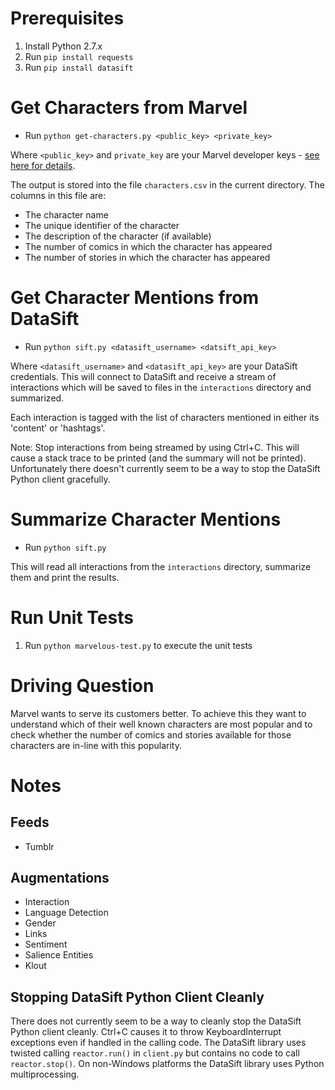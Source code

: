# Prerequisites
1. Install Python 2.7.x
2. Run `pip install requests`
3. Run `pip install datasift`

# Get Characters from Marvel

* Run `python get-characters.py <public_key> <private_key>`

Where `<public_key>` and `private_key` are your Marvel developer keys -
  [see here for details](http://developer.marvel.com/signup).

The output is stored into the file `characters.csv` in the current directory.
The columns in this file are:

* The character name
* The unique identifier of the character
* The description of the character (if available)
* The number of comics in which the character has appeared
* The number of stories in which the character has appeared

# Get Character Mentions from DataSift

* Run `python sift.py <datasift_username> <datsift_api_key>`

Where `<datasift_username>` and `<datasift_api_key>` are your DataSift
credentials. This will connect to DataSift and receive a stream of interactions
which will be saved to files in the `interactions` directory and summarized.

Each interaction is tagged with the list of characters mentioned in either its
'content' or 'hashtags'.

Note: Stop interactions from being streamed by using Ctrl+C. This will cause a
stack trace to be printed (and the summary will not be printed). Unfortunately
there doesn't currently seem to be a way to stop the DataSift Python client
gracefully.

# Summarize Character Mentions

* Run `python sift.py`

This will read all interactions from the `interactions` directory, summarize
them and print the results.

# Run Unit Tests
1. Run `python marvelous-test.py` to execute the unit tests

# Driving Question
Marvel wants to serve its customers better. To achieve this they want to
understand which of their well known characters are most popular and to
check whether the number of comics and stories available for those characters
are in-line with this popularity.

# Notes
## Feeds
* Tumblr

## Augmentations
* Interaction
* Language Detection
* Gender
* Links
* Sentiment
* Salience Entities
* Klout

## Stopping DataSift Python Client Cleanly
There does not currently seem to be a way to cleanly stop the DataSift Python
client cleanly. Ctrl+C causes it to throw KeyboardInterrupt exceptions even
if handled in the calling code. The DataSift library uses twisted calling
`reactor.run()` in `client.py` but contains no code to call `reactor.stop()`. On
non-Windows platforms the DataSift library uses Python multiprocessing.
